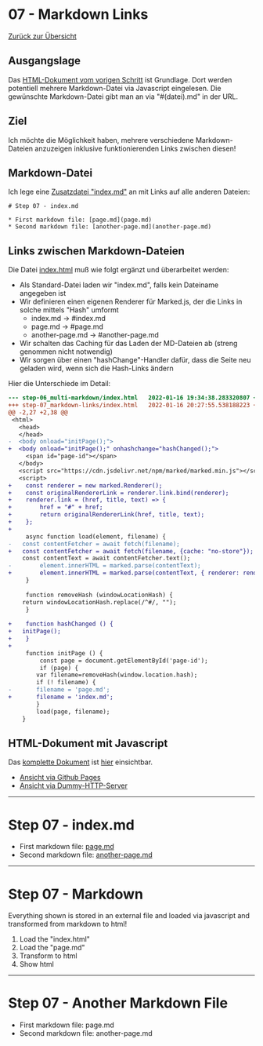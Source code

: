 07 - Markdown Links
===================

[Zurück zur Übersicht][MAIN]

Ausgangslage
------------

Das [HTML-Dokument vom vorigen Schritt][BASE] ist Grundlage.
Dort werden potentiell mehrere Markdown-Datei via Javascript eingelesen.
Die gewünschte Markdown-Datei gibt man an via "#(datei).md" in der URL.

Ziel
----

Ich möchte die Möglichkeit haben, mehrere verschiedene Markdown-Dateien
anzuzeigen inklusive funktionierenden Links zwischen diesen!

Markdown-Datei
--------------

Ich lege eine [Zusatzdatei "index.md"][INDEXMD] an mit
Links auf alle anderen Dateien:

```
# Step 07 - index.md

* First markdown file: [page.md](page.md)
* Second markdown file: [another-page.md](another-page.md)
```

Links zwischen Markdown-Dateien
-------------------------------

Die Datei [index.html][INDEXHTML] muß wie folgt ergänzt und überarbeitet werden:

- Als Standard-Datei laden wir "index.md", falls kein Dateiname angegeben ist
- Wir definieren einen eigenen Renderer für Marked.js, der die Links in solche mittels "Hash" umformt
    - index.md -> #index.md
    - page.md -> #page.md
    - another-page.md -> #another-page.md
- Wir schalten das Caching für das Laden der MD-Dateien ab (streng genommen nicht notwendig)
- Wir sorgen über einen "hashChange"-Handler dafür, dass die Seite neu geladen wird, wenn sich die Hash-Links ändern

Hier die Unterschiede im Detail:

```diff
--- step-06_multi-markdown/index.html	2022-01-16 19:34:38.283320807 +0100
+++ step-07_markdown-links/index.html	2022-01-16 20:27:55.538188223 +0100
@@ -2,27 +2,38 @@
 <html>
   <head>
   </head>
-  <body onload="initPage();">
+  <body onload="initPage();" onhashchange="hashChanged();">
     <span id="page-id"></span>
   </body>
   <script src="https://cdn.jsdelivr.net/npm/marked/marked.min.js"></script>
   <script>
+    const renderer = new marked.Renderer();
+    const originalRendererLink = renderer.link.bind(renderer);
+    renderer.link = (href, title, text) => {
+        href = "#" + href;
+        return originalRendererLink(href, title, text);
+    };
+
     async function load(element, filename) {
-	const contentFetcher = await fetch(filename);
+	const contentFetcher = await fetch(filename, {cache: "no-store"});
 	const contentText = await contentFetcher.text();
-        element.innerHTML = marked.parse(contentText);
+        element.innerHTML = marked.parse(contentText, { renderer: renderer });
     }
 
     function removeHash (windowLocationHash) {
 	return windowLocationHash.replace(/^#/, "");
     }
 
+    function hashChanged () {
+	initPage();
+    }
+
     function initPage () {
         const page = document.getElementById('page-id');
         if (page) {
 	    var filename=removeHash(window.location.hash);
 	    if (! filename) {
-		filename = 'page.md';
+		filename = 'index.md';
 	    }
 	    load(page, filename);
 	}
```

HTML-Dokument mit Javascript
----------------------------

Das [komplette Dokument][INDEXHTML] ist [hier][INDEXHTML] einsichtbar.

- [Ansicht via Github Pages][RESULT]
- [Ansicht via Dummy-HTTP-Server][LOCALHOST]

---

# Step 07 - index.md

* First markdown file: [page.md](page.md)
* Second markdown file: [another-page.md](another-page.md)

---

# Step 07 - Markdown

Everything shown is stored in an external file
and loaded via javascript and transformed from
markdown to html!

1. Load the "index.html"
2. Load the "page.md"
3. Transform to html
4. Show html

---

# Step 07 - Another Markdown File

* First markdown file: page.md
* Second markdown file: another-page.md


[MAIN]:      ../README.md
[BASE]:      ../step-06_multi-markdown/index.html
[INDEXHTML]: index.html
[LOCALHOST]: http://localhost:8000
[RESULT]:    https://uli-heller.github.io/static-markdown-publisher/step-07_markdown-links/index.html
[PAGEMD]:    page.md
[AOPMD]:     another-page.md
[INDEXMD]:   index.md
